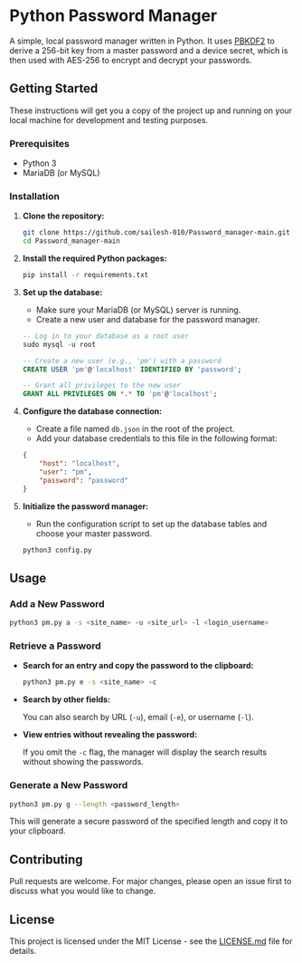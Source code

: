 # Python Password Manager

A simple, local password manager written in Python. It uses [PBKDF2](https://en.wikipedia.org/wiki/PBKDF2) to derive a 256-bit key from a master password and a device secret, which is then used with AES-256 to encrypt and decrypt your passwords.

## Getting Started

These instructions will get you a copy of the project up and running on your local machine for development and testing purposes.

### Prerequisites

*   Python 3
*   MariaDB (or MySQL)

### Installation

1.  **Clone the repository:**

    ```bash
    git clone https://github.com/sailesh-010/Password_manager-main.git
    cd Password_manager-main
    ```

2.  **Install the required Python packages:**

    ```bash
    pip install -r requirements.txt
    ```

3.  **Set up the database:**

    *   Make sure your MariaDB (or MySQL) server is running.
    *   Create a new user and database for the password manager.

    ```sql
    -- Log in to your database as a root user
    sudo mysql -u root

    -- Create a new user (e.g., 'pm') with a password
    CREATE USER 'pm'@'localhost' IDENTIFIED BY 'password';

    -- Grant all privileges to the new user
    GRANT ALL PRIVILEGES ON *.* TO 'pm'@'localhost';
    ```

4.  **Configure the database connection:**

    *   Create a file named `db.json` in the root of the project.
    *   Add your database credentials to this file in the following format:

    ```json
    {
        "host": "localhost",
        "user": "pm",
        "password": "password"
    }
    ```

5.  **Initialize the password manager:**

    *   Run the configuration script to set up the database tables and choose your master password.

    ```bash
    python3 config.py
    ```

## Usage

### Add a New Password

```bash
python3 pm.py a -s <site_name> -u <site_url> -l <login_username>
```

### Retrieve a Password

*   **Search for an entry and copy the password to the clipboard:**

    ```bash
    python3 pm.py e -s <site_name> -c
    ```

*   **Search by other fields:**

    You can also search by URL (`-u`), email (`-e`), or username (`-l`).

*   **View entries without revealing the password:**

    If you omit the `-c` flag, the manager will display the search results without showing the passwords.

### Generate a New Password

```bash
python3 pm.py g --length <password_length>
```

This will generate a secure password of the specified length and copy it to your clipboard.

## Contributing

Pull requests are welcome. For major changes, please open an issue first to discuss what you would like to change.

## License

This project is licensed under the MIT License - see the [LICENSE.md](LICENSE.md) file for details.
